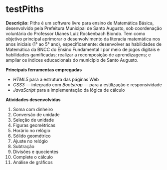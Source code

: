 # testPiths
**Descrição**: 
Piths é um software livre para ensino de Matemática Básica, desenvolvido pela Prefeitura Municipal de Santo Augusto, sob coordenação voluntária do Professor Uianes Luiz Rockenbach Biondo. Tem como objetivo principal aprimorar o desenvolvimento da literacia matemática nos anos iniciais (1° ao 5° ano), especificamente: desenvolver as habilidades de Matemática da BNCC do Ensino Fundamental I por meio de jogos digitais e habilidades gamificadas; realizar a recomposição de aprendizagens; e ampliar os índices educacionais do município de Santo Augusto.

**Principais ferramentas empregadas**
* *HTML5* para a estrutura das páginas Web
* *CSS3* — integrado com *Bootstrap* — para a estilização e responsividade
* *JavaScript* para a implementação da lógica de cálculo

**Atividades desenvolvidas**
1. Soma com dinheiro
2. Conversão de unidade
3. Seleção de unidade
4. Figuras geométricas
5. Horário no relógio
6. Sólido geométrico
7. Ajuste no relógio
8. Subtração
9. Divisões e quocientes
10. Complete o cálculo
11. Análise de gráficos
